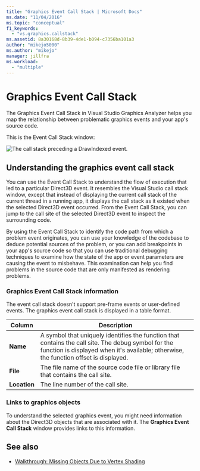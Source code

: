 ```yaml
---
title: "Graphics Event Call Stack | Microsoft Docs"
ms.date: "11/04/2016"
ms.topic: "conceptual"
f1_keywords:
  - "vs.graphics.callstack"
ms.assetid: 8a30168d-8b39-4de1-b094-c7356ba101a3
author: "mikejo5000"
ms.author: "mikejo"
manager: jillfra
ms.workload:
  - "multiple"
---
```

# Graphics Event Call Stack
The Graphics Event Call Stack in Visual Studio Graphics Analyzer helps you map the relationship between problematic graphics events and your app's source code.

 This is the Event Call Stack window:

 ![The call stack preceding a DrawIndexed event.](media/gfx_diag_demo_graphics_event_call_stack_orientation.png "gfx_diag_demo_graphics_event_call_stack_orientation")

## Understanding the graphics event call stack
 You can use the Event Call Stack to understand the flow of execution that led to a particular Direct3D event. It resembles the Visual Studio call stack window, except that instead of displaying the current call stack of the current thread in a running app, it displays the call stack as it existed when the selected Direct3D event occurred. From the Event Call Stack, you can jump to the call site of the selected Direct3D event to inspect the surrounding code.

 By using the Event Call Stack to identify the code path from which a problem event originates, you can use your knowledge of the codebase to deduce potential sources of the problem, or you can add breakpoints in your app's source code so that you can use traditional debugging techniques to examine how the state of the app or event parameters are causing the event to misbehave. This examination can help you find problems in the source code that are only manifested as rendering problems.

### Graphics Event Call Stack information
 The event call stack doesn't support pre-frame events or user-defined events. The graphics event call stack is displayed in a table format.

|Column|Description|
|------------|-----------------|
|**Name**|A symbol that uniquely identifies the function that contains the call site. The debug symbol for the function is displayed when it's available; otherwise, the function offset is displayed.|
|**File**|The file name of the source code file or library file that contains the call site.|
|**Location**|The line number of the call site.|

### Links to graphics objects
 To understand the selected graphics event, you might need information about the Direct3D objects that are associated with it. The **Graphics Event Call Stack** window provides links to this information.

## See also
- [Walkthrough: Missing Objects Due to Vertex Shading](walkthrough-missing-objects-due-to-vertex-shading.md)